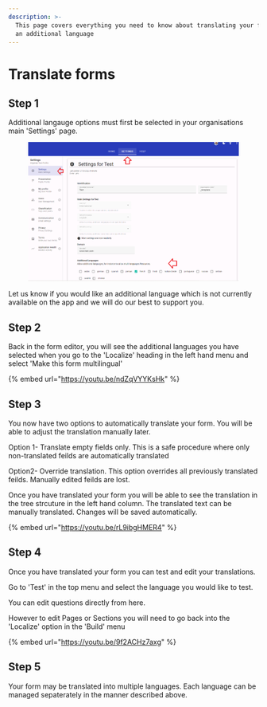 ```yaml
---
description: >-
  This page covers everything you need to know about translating your form into
  an additional language
---
```


# Translate forms

## Step 1

Additional langauge options must first be selected in your organisations main 'Settings' page.

<figure><img src="../../../.gitbook/assets/image (23).png" alt=""><figcaption></figcaption></figure>

Let us know if you would like an additional language which is not currently available on the app and we will do our best to support you.

## Step 2

Back in the form editor, you will see the additional languages you have selected when you go to the 'Localize' heading in the left hand menu and select 'Make this form multilingual'

{% embed url="https://youtu.be/ndZqVYYKsHk" %}

## Step 3

You now have two options to automatically translate your form.  You will be able to adjust the translation manually later.

Option 1- Translate empty fields only.  This is a safe procedure where only non-translated feilds are automatically translated

Option2- Override translation.  This option overrides all previously translated feilds.  Manually edited feilds are lost.&#x20;

Once you have translated your form you will be able to see the translation in the tree strcuture in the left hand column.   The translated text can be manually translated.  Changes will be saved automatically.

{% embed url="https://youtu.be/rL9ibgHMER4" %}

## Step 4

Once you have translated your form you can test and edit your translations.

&#x20;Go to 'Test' in the top menu and select the language you would like to test.

You can edit questions directly from here.

However to edit Pages or Sections you will need to go back into the 'Localize' option in the 'Build' menu

{% embed url="https://youtu.be/9f2ACHz7axg" %}

## Step 5

Your form may be translated into multiple languages.  Each language can be managed sepaterately in the manner described above.
